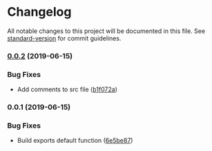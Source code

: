 # Changelog

All notable changes to this project will be documented in this file. See [standard-version](https://github.com/conventional-changelog/standard-version) for commit guidelines.

### [0.0.2](https://github.com/calebdwilliams/jsx-native-events/compare/v0.0.1...v0.0.2) (2019-06-15)


### Bug Fixes

* Add comments to src file ([b1f072a](https://github.com/calebdwilliams/jsx-native-events/commit/b1f072a))



### 0.0.1 (2019-06-15)


### Bug Fixes

* Build exports default function ([6e5be87](https://github.com/calebdwilliams/jsx-native-events/commit/6e5be87))
